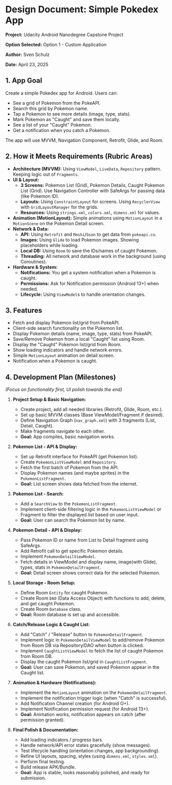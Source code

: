 # Design Document: Simple Pokedex App

**Project:** Udacity Android Nanodegree Capstone Project

**Option Selected:** Option 1 - Custom Application

**Author:** Sven Schulz

**Date:** April 23, 2025

## 1. App Goal

Create a simple Pokedex app for Android. Users can:
* See a grid of Pokemon from the PokeAPI.
* Search this grid by Pokemon name.
* Tap a Pokemon to see more details (image, type, stats).
* Mark Pokemon as "Caught" and save them locally.
* See a list of your "Caught" Pokemon.
* Get a notification when you catch a Pokemon.

The app will use MVVM, Navigation Component, Retrofit, Glide, and Room.

## 2. How it Meets Requirements (Rubric Areas)

* **Architecture (MVVM):** Using `ViewModel`, `LiveData`, `Repository` pattern. Keeping logic out of `Fragments`.
* **UI & Layout:**
    * **3 Screens:** Pokemon List (Grid), Pokemon Details, Caught Pokemon List (Grid). Use Navigation Controller with SafeArgs for passing data (like Pokemon ID).
    * **Layouts:** Using `ConstraintLayout` for screens. Using `RecyclerView` with `GridLayoutManager` for the grids.
    * **Resources:** Using `strings.xml`, `colors.xml`, `dimens.xml` for values.
* **Animation (MotionLayout):** Simple animations using `MotionLayout` in a `MotionScene` on the Pokemon Detail screen.
* **Network & Data:**
    * **API:** Using `Retrofit` and `Moshi`/`Gson` to get data from `pokeapi.co`.
    * **Images:** Using `Glide` to load Pokemon images. Showing placeholders while loading.
    * **Local DB:** Using `Room` to save the IDs/names of caught Pokemon.
    * **Threading:** All network and database work in the background (using Coroutines).
* **Hardware & System:**
    * **Notifications:** You get a system notification when a Pokemon is caught.
    * **Permissions:** Ask for Notification permission (Android 13+) when needed.
    * **Lifecycle:** Using `ViewModel`s to handle orientation changes.

## 3. Features

* Fetch and display Pokemon list/grid from PokeAPI.
* Client-side search functionality on the Pokemon list.
* Display Pokemon details (name, image, type, stats) from PokeAPI.
* Save/Remove Pokemon from a local "Caught" list using Room.
* Display the "Caught" Pokemon list/grid from Room.
* Show loading indicators and handle network errors.
* Simple `MotionLayout` animation on detail screen.
* Notification when a Pokemon is caught.

## 4. Development Plan (Milestones)

*(Focus on functionality first, UI polish towards the end)*

1.  **Project Setup & Basic Navigation:**
    * Create project, add all needed libraries (Retrofit, Glide, Room, etc.).
    * Set up basic MVVM classes (Base ViewModel/Fragment if desired).
    * Define Navigation Graph (`nav_graph.xml`) with 3 fragments (List, Detail, Caught).
    * Make fragments navigate to each other.
    * **Goal:** App compiles, basic navigation works.

2.  **Pokemon List - API & Display:**
    * Set up Retrofit interface for PokeAPI (get Pokemon list).
    * Create `PokemonListViewModel` and `Repository`.
    * Fetch the first batch of Pokemon from the API.
    * Display Pokemon names (and maybe sprites) in the `PokemonListFragment`.
    * **Goal:** List screen shows data fetched from the internet.

3.  **Pokemon List - Search:**
    * Add a `SearchView` to the `PokemonListFragment`.
    * Implement client-side filtering logic in the `PokemonListViewModel` or Fragment to filter the displayed list based on user input.
    * **Goal:** User can search the Pokemon list by name.

4.  **Pokemon Detail - API & Display:**
    * Pass Pokemon ID or name from List to Detail fragment using SafeArgs.
    * Add Retrofit call to get specific Pokemon details.
    * Implement `PokemonDetailViewModel`.
    * Fetch details in ViewModel and display name, image(with Glide), types, stats in `PokemonDetailFragment`.
    * **Goal:** Detail screen shows correct data for the selected Pokemon.

5.  **Local Storage - Room Setup:**
    * Define Room `Entity` for caught Pokemon.
    * Create Room `DAO` (Data Access Object) with functions to add, delete, and get caught Pokemon.
    * Create Room `Database` class.
    * **Goal:** Room database is set up and accessible.

6.  **Catch/Release Logic & Caught List:**
    * Add "Catch" / "Release" button to `PokemonDetailFragment`.
    * Implement logic in `PokemonDetailViewModel` to add/remove Pokemon from Room DB via Repository/DAO when button is clicked.
    * Implement `CaughtListViewModel` to fetch the list of caught Pokemon from Room DB.
    * Display the caught Pokemon list/grid in `CaughtListFragment`.
    * **Goal:** User can save Pokemon, and saved Pokemon appear in the Caught list.

7.  **Animation & Hardware (Notifications):**
    * Implement the `MotionLayout` animation on the `PokemonDetailFragment`.
    * Implement the notification trigger logic (when "Catch" is successful).
    * Add Notification Channel creation (for Android O+).
    * Implement Notification permission request (for Android 13+).
    * **Goal:** Animation works, notification appears on catch (after permission granted).

8.  **Final Polish & Documentation:**
    * Add loading indicators / progress bars.
    * Handle network/API error states gracefully (show messages).
    * Test lifecycle handling (orientation changes, app backgrounding).
    * Refine UI layouts, spacing, styles (using `dimens.xml`, `styles.xml`).
    * Perform final testing.
    * Build release APK/Bundle.
    * **Goal:** App is stable, looks reasonably polished, and ready for submission.